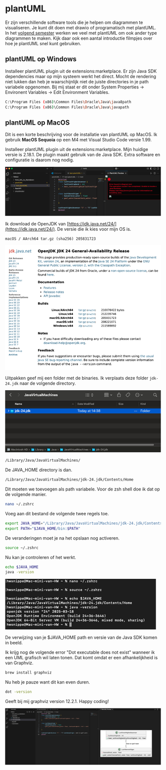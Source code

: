 # plantUML

Er zijn verschillende software tools die je helpen om diagrammen te visualiseren. Je kunt dit doen met drawio of programatisch met plantUML. In het [volgend semester](https://github.com/HU-TI-DEV/TI-S3/tree/main/software/modelleren/plantuml) werken we veel met plantUML om ook ander type diagrammen te maken. Kijk daar ook een aantal introductie filmpjes over hoe je plantUML snel kunt gebruiken.

## plantUML op Windows

Installeer plantUML plugin uit de extensions:marketplace. Er zijn Java SDK dependencies maar op mijn systeem werkt het direct. Mocht de rendering niet lukken dan heb je waarschijnlijk niet de juiste directories in je path variabele opgenomen. Bij mij staat er dit onder System Properties -> Environent Variables -> Edit Environment Variables.

```bash
C:\Program Files (x86)\Common Files\Oracle\Java\java8path
C:\Program Files (x86)\Common Files\Oracle\Java\javapath
```

## plantUML op MacOS

Dit is een korte beschrijving voor de installatie van plantUML op MacOS. Ik gebruik **MacOS Sequoia** op een M4 met Visual Studio Code versie 1.99.

Installeer plantUML plugin uit de extensions:marketplace. Mijn huidige versie is 2.18.1. De plugin maakt gebruik van de Java SDK. Extra software en configuratie is daarom nog nodig.

![plantUML](./img/plantUML01.png)

 Ik download de OpenJDK van [https://jdk.java.net/24/](https://jdk.java.net/24/). De versie die ik kies voor mijn OS is.

    macOS / AArch64	tar.gz (sha256)	205831723

![plantUML](./img/plantUML02.png)

Uitpakken geef mij een folder met de binaries. Ik verplaats deze folder `jdk-24.jdk` naar de volgende directory.

![plantUML](./img/plantUML03.png)

```bash
/Library/Java/JavaVirtualMachines/
```

De JAVA_HOME directory is dan.

```bash
/Library/Java/JavaVirtualMachines/jdk-24.jdk/Contents/Home
```

Dit moeten we toevoegen als path variabele. Voor de zsh shell doe ik dat op de volgende manier.

```bash
nano ~/.zshrc
```

Voeg aan dit bestand de volgende twee regels toe.

```bash
export JAVA_HOME="/Library/Java/JavaVirtualMachines/jdk-24.jdk/Contents/Home"
export PATH="$JAVA_HOME/bin:$PATH"
```

De veranderingen moet je na het opslaan nog activeren.

```bash
source ~/.zshrc
```

Nu kan je controleren of het werkt.

```bash
echo $JAVA_HOME
java -version
```

![plantUML](./img/plantUML04.png)

De verwijzing van je $JAVA_HOME path en versie van de Java SDK komen in beeld.

Ik krijg nog de volgende error "Dot executable does not exist" wanneer ik een UML grafisch wil laten tonen. Dat komt omdat er een afhankelijkheid is van Graphviz.

```bash
brew install graphviz
```
Nu heb je pauze want dit kan even duren.

```bash
dot -version
```

Geeft bij mij graphviz version 12.2.1. Happy coding!

![plantUML](./img/plantUML05.png)


